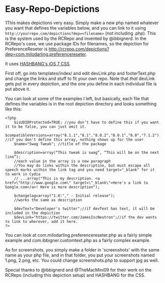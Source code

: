 Easy-Repo-Depictions
=============

1This makes depictions very easy. Simply make a new php named whatever you want that defines the variables below, and you can link to it using `http://yourrepo.com/depictions?dep=<filename>` (not including .php). This is the system used by the RCRepo and invented by @ibbignerd. In the RCRepo's case, we use package IDs for filenames, so the depiction for PreferenceReseter is http://rcrepo.com/depictions?dep=com.milodarling.preferencereseter.

It uses [HASHBANG's iOS 7 CSS](https://github.com/hbang/iOS-7-CSS).

First off, go into templates/index/ and edit devLink.php and footerText.php and change the links and stuff to fit your own repo. Note that *that* devLink gets put in every depiction, and the one you define in each individual file is put above it.

You can look at some of the examples I left, but basically, each file that defines the variables is in the root depiction directory and looks something like this:

    <?php
        $isUDIDProtected=TRUE; //you don’t have to define this if you want it to be false, you can just omit it.
		$compatibleVersions=array("8.1.1","8.1","8.0.2","8.0.1","8.0","7.1.2"); //if you don't define this array, nothing shows up for the user 
        $name="Swag Tweak"; //title of the package
        
        $description=array(“This tweak is swag“, “This will be on the next line”);
        //each value in the array is a new paragraph
        //You may do links within the description, but must escape all speech marks within the link tag and you need target="_blank" for it to work in Cydia
        // ...array("This is my description. <a href=\"http://www.google.com\" target=\"_blank\">Here's a link to Google.com</a>! Here is more description"); 
        
        $changelog=array("1.0:"," - Initial release");
        //works the same as description
        
        $devText="Developer's twitter";//if devText has text, it will be included in the depiction
        $devLink="https://twitter.com/JamesIscNeutron";//if the dev wants to link to wherever, add it here.
    ?>

You can look at com.milodarling.preferencereseter.php as a fairly simple example and com.ibbigner.customtext.php as a fairly complex example.

As for screenshots, you simply make a folder in 'screenshots' with the same name as your php file, and in that folder, you put your screenshots named 1.png, 2.png, etc. You could change screenshots.php to support jpg as well.

Special thanks to @ibbignerd and @TheMacMini09 for their work on the RCRepo (including this depiction setup) and HASHBANG for the CSS.
